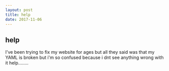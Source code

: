 ```yaml
---
layout: post
title: help
date: 2017-11-06
---
```

<h2> help </h2>
<p> I've been trying to fix my website for ages but all they said was that my YAML is broken but i'm so confused because i dnt see anything wrong with it help........ </p>
